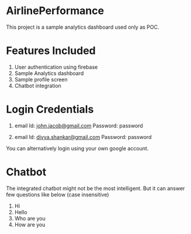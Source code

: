 # AirlinePerformance
This project is a sample analytics dashboard used only as POC. 

# Features Included
1. User authentication using firebase
2. Sample Analytics dashboard
3. Sample profile screen
4. Chatbot integration

# Login Credentials
1. email Id: john.jacob@gmail.com           Password: password

2. email Id: divya.shankar@gmail.com        Password: password

You can alternatively login using your own google account.

# Chatbot
The integrated chatbot might not be the most intelligent. But it can answer few questions like below (case insensitive)
1. Hi
2. Hello
3. Who are you
4. How are you




